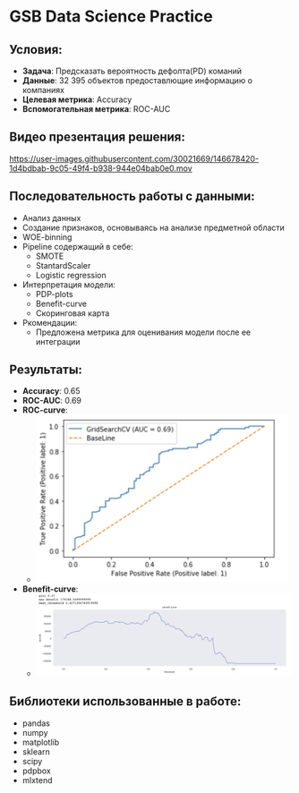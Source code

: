 # GSB Data Science Practice

## Условия:
- **Задача**: Предсказать вероятность дефолта(PD) команий
- **Данные**: 32 395 объектов предоставлющие информацию о компаниях
- **Целевая метрика**: Accuracy
- **Вспомогательная метрика**: ROC-AUC

## Видео презентация решения:

https://user-images.githubusercontent.com/30021669/146678420-1d4bdbab-9c05-49f4-b938-944e04bab0e0.mov

## Последовательность работы с данными:
- Анализ данных
- Создание признаков, основываясь на анализе предметной области
- WOE-binning 
- Pipeline содержащий в себе:
  - SMOTE
  - StantardScaler
  - Logistic regression
- Интерпретация модели:
  - PDP-plots
  - Benefit-curve
  - Скоринговая карта
- Ркомендации:
  - Предложена метрика для оценивания модели после ее интеграции

## Результаты:
- **Accuracy**: 0.65
- **ROC-AUC**: 0.69
- **ROC-curve**:
  - <img src="pictures/ROC.png" alt="ROC" style="height:300px;"/>
- **Benefit-curve**:
  - ![image](pictures/Benefit.png)

## Библиотеки использованные в работе:
- pandas
- numpy
- matplotlib
- sklearn
- scipy
- pdpbox
- mlxtend
